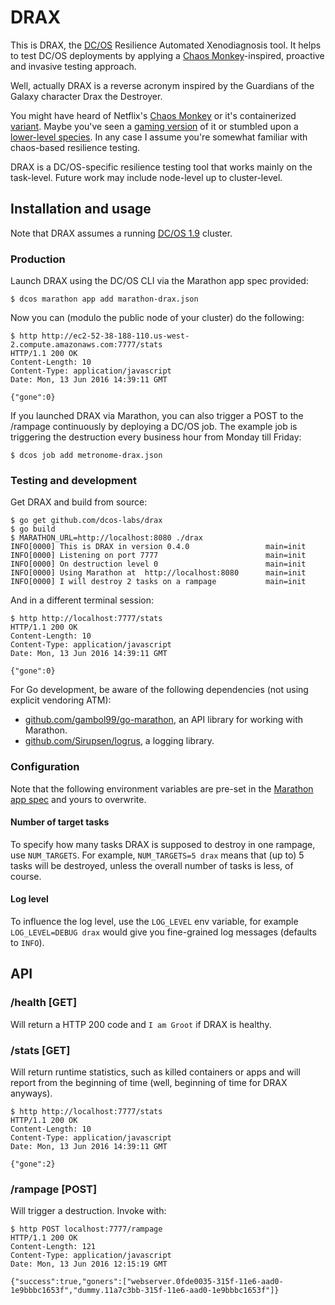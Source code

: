 # DRAX

This is DRAX, the [DC/OS](https://dcos.io) Resilience Automated Xenodiagnosis tool. It helps to test DC/OS deployments by applying a [Chaos Monkey](http://techblog.netflix.com/2012/07/chaos-monkey-released-into-wild.html)-inspired, proactive and invasive testing approach.

Well, actually DRAX is a reverse acronym inspired by the Guardians of the Galaxy character Drax the Destroyer.

You might have heard of Netflix's [Chaos Monkey](http://techblog.netflix.com/2012/07/chaos-monkey-released-into-wild.html) or it's containerized [variant](https://medium.com/production-ready/chaos-monkey-for-fun-and-profit-87e2f343db31). Maybe you've seen a [gaming version](https://www.wehkamplabs.com/blog/2016/06/02/docker-and-zombies/) of it or stumbled upon a [lower-level species](http://probablyfine.co.uk/2016/05/30/announcing-byte-monkey/). In any case I assume you're somewhat familiar with chaos-based resilience testing.

DRAX is a DC/OS-specific resilience testing tool that works mainly on the task-level. Future work may include node-level up to cluster-level.

## Installation and usage

Note that DRAX assumes a running [DC/OS 1.9](https://dcos.io/) cluster.

### Production

Launch DRAX using the DC/OS CLI via the Marathon app spec provided:

    $ dcos marathon app add marathon-drax.json

Now you can (modulo the public node of your cluster) do the following:

    $ http http://ec2-52-38-188-110.us-west-2.compute.amazonaws.com:7777/stats
    HTTP/1.1 200 OK
    Content-Length: 10
    Content-Type: application/javascript
    Date: Mon, 13 Jun 2016 14:39:11 GMT

    {"gone":0}

If you launched DRAX via Marathon, you can also trigger a POST to the /rampage continuously by deploying a DC/OS job.  The example job is triggering the destruction every business hour from Monday till Friday: 

    $ dcos job add metronome-drax.json

### Testing and development

Get DRAX and build from source:

    $ go get github.com/dcos-labs/drax
    $ go build
    $ MARATHON_URL=http://localhost:8080 ./drax
    INFO[0000] This is DRAX in version 0.4.0                 main=init
    INFO[0000] Listening on port 7777                        main=init
    INFO[0000] On destruction level 0                        main=init
    INFO[0000] Using Marathon at  http://localhost:8080      main=init
    INFO[0000] I will destroy 2 tasks on a rampage           main=init

And in a different terminal session:

    $ http http://localhost:7777/stats
    HTTP/1.1 200 OK
    Content-Length: 10
    Content-Type: application/javascript
    Date: Mon, 13 Jun 2016 14:39:11 GMT

    {"gone":0}

For Go development, be aware of the following dependencies (not using explicit vendoring ATM):

- [github.com/gambol99/go-marathon](https://github.com/gambol99/go-marathon), an API library for working with Marathon.
- [github.com/Sirupsen/logrus](https://github.com/Sirupsen/logrus), a logging library.

### Configuration

Note that the following environment variables are pre-set in the [Marathon app spec](marathon-drax.json) and yours to overwrite.


#### Number of target tasks

To specify how many tasks DRAX is supposed to destroy in one rampage, use `NUM_TARGETS`. For example, `NUM_TARGETS=5 drax` means that (up to) 5 tasks will be destroyed, unless the overall number of tasks is less, of course.

#### Log level

To influence the log level, use the `LOG_LEVEL` env variable, for example `LOG_LEVEL=DEBUG drax` would give you fine-grained log messages (defaults to `INFO`).

## API

### /health [GET]

Will return a HTTP 200 code and `I am Groot` if DRAX is healthy.

### /stats [GET]

Will return runtime statistics, such as killed containers or apps and will report from the beginning of time (well, beginning of time for DRAX anyways).

    $ http http://localhost:7777/stats
    HTTP/1.1 200 OK
    Content-Length: 10
    Content-Type: application/javascript
    Date: Mon, 13 Jun 2016 14:39:11 GMT

    {"gone":2}

### /rampage [POST]

Will trigger a destruction. Invoke with:

    $ http POST localhost:7777/rampage
    HTTP/1.1 200 OK
    Content-Length: 121
    Content-Type: application/javascript
    Date: Mon, 13 Jun 2016 12:15:19 GMT

    {"success":true,"goners":["webserver.0fde0035-315f-11e6-aad0-1e9bbbc1653f","dummy.11a7c3bb-315f-11e6-aad0-1e9bbbc1653f"]}
